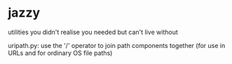 # jazzy
utilities you didn't realise you needed but can't live without

uripath.py:
    use the '/' operator to join path components together
    (for use in URLs and for ordinary OS file paths)
